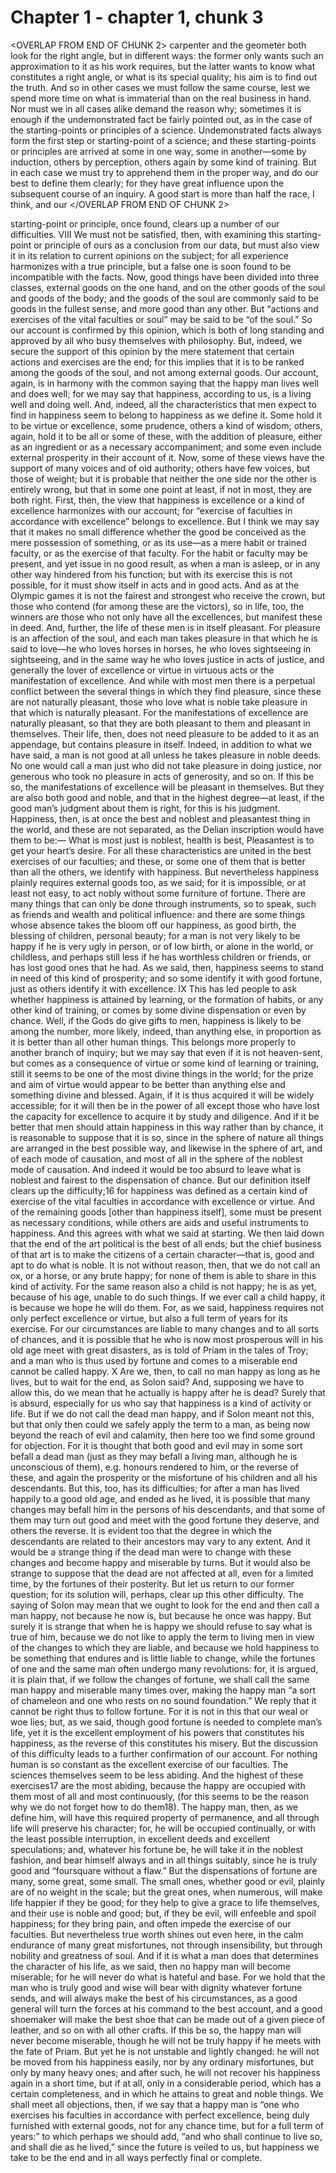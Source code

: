 # Chapter 1 - chapter 1, chunk 3

<OVERLAP FROM END OF CHUNK 2>
carpenter and the geometer both look for the right angle, but in different ways: the former only wants such an approximation to it as his work requires, but the latter wants to know what constitutes a right angle, or what is its special quality; his aim is to find out the truth. And so in other cases we must follow the same course, lest we spend more time on what is immaterial than on the real business in hand. Nor must we in all cases alike demand the reason why; sometimes it is enough if the undemonstrated fact be fairly pointed out, as in the case of the starting-points or principles of a science. Undemonstrated facts always form the first step or starting-point of a science; and these starting-points or principles are arrived at some in one way, some in another⁠—some by induction, others by perception, others again by some kind of training. But in each case we must try to apprehend them in the proper way, and do our best to define them clearly; for they have great influence upon the subsequent course of an inquiry. A good start is more than half the race, I think, and our
</OVERLAP FROM END OF CHUNK 2>

starting-point or principle, once found, clears up a number of our difficulties. VIII We must not be satisfied, then, with examining this starting-point or principle of ours as a conclusion from our data, but must also view it in its relation to current opinions on the subject; for all experience harmonizes with a true principle, but a false one is soon found to be incompatible with the facts. Now, good things have been divided into three classes, external goods on the one hand, and on the other goods of the soul and goods of the body; and the goods of the soul are commonly said to be goods in the fullest sense, and more good than any other. But “actions and exercises of the vital faculties or soul” may be said to be “of the soul.” So our account is confirmed by this opinion, which is both of long standing and approved by all who busy themselves with philosophy. But, indeed, we secure the support of this opinion by the mere statement that certain actions and exercises are the end; for this implies that it is to be ranked among the goods of the soul, and not among external goods. Our account, again, is in harmony with the common saying that the happy man lives well and does well; for we may say that happiness, according to us, is a living well and doing well. And, indeed, all the characteristics that men expect to find in happiness seem to belong to happiness as we define it. Some hold it to be virtue or excellence, some prudence, others a kind of wisdom; others, again, hold it to be all or some of these, with the addition of pleasure, either as an ingredient or as a necessary accompaniment; and some even include external prosperity in their account of it. Now, some of these views have the support of many voices and of old authority; others have few voices, but those of weight; but it is probable that neither the one side nor the other is entirely wrong, but that in some one point at least, if not in most, they are both right. First, then, the view that happiness is excellence or a kind of excellence harmonizes with our account; for “exercise of faculties in accordance with excellence” belongs to excellence. But I think we may say that it makes no small difference whether the good be conceived as the mere possession of something, or as its use⁠—as a mere habit or trained faculty, or as the exercise of that faculty. For the habit or faculty may be present, and yet issue in no good result, as when a man is asleep, or in any other way hindered from his function; but with its exercise this is not possible, for it must show itself in acts and in good acts. And as at the Olympic games it is not the fairest and strongest who receive the crown, but those who contend (for among these are the victors), so in life, too, the winners are those who not only have all the excellences, but manifest these in deed. And, further, the life of these men is in itself pleasant. For pleasure is an affection of the soul, and each man takes pleasure in that which he is said to love⁠—he who loves horses in horses, he who loves sightseeing in sightseeing, and in the same way he who loves justice in acts of justice, and generally the lover of excellence or virtue in virtuous acts or the manifestation of excellence. And while with most men there is a perpetual conflict between the several things in which they find pleasure, since these are not naturally pleasant, those who love what is noble take pleasure in that which is naturally pleasant. For the manifestations of excellence are naturally pleasant, so that they are both pleasant to them and pleasant in themselves. Their life, then, does not need pleasure to be added to it as an appendage, but contains pleasure in itself. Indeed, in addition to what we have said, a man is not good at all unless he takes pleasure in noble deeds. No one would call a man just who did not take pleasure in doing justice, nor generous who took no pleasure in acts of generosity, and so on. If this be so, the manifestations of excellence will be pleasant in themselves. But they are also both good and noble, and that in the highest degree⁠—at least, if the good man’s judgment about them is right, for this is his judgment. Happiness, then, is at once the best and noblest and pleasantest thing in the world, and these are not separated, as the Delian inscription would have them to be:⁠— What is most just is noblest, health is best, Pleasantest is to get your heart’s desire. For all these characteristics are united in the best exercises of our faculties; and these, or some one of them that is better than all the others, we identify with happiness. But nevertheless happiness plainly requires external goods too, as we said; for it is impossible, or at least not easy, to act nobly without some furniture of fortune. There are many things that can only be done through instruments, so to speak, such as friends and wealth and political influence: and there are some things whose absence takes the bloom off our happiness, as good birth, the blessing of children, personal beauty; for a man is not very likely to be happy if he is very ugly in person, or of low birth, or alone in the world, or childless, and perhaps still less if he has worthless children or friends, or has lost good ones that he had. As we said, then, happiness seems to stand in need of this kind of prosperity; and so some identify it with good fortune, just as others identify it with excellence. IX This has led people to ask whether happiness is attained by learning, or the formation of habits, or any other kind of training, or comes by some divine dispensation or even by chance. Well, if the Gods do give gifts to men, happiness is likely to be among the number, more likely, indeed, than anything else, in proportion as it is better than all other human things. This belongs more properly to another branch of inquiry; but we may say that even if it is not heaven-sent, but comes as a consequence of virtue or some kind of learning or training, still it seems to be one of the most divine things in the world; for the prize and aim of virtue would appear to be better than anything else and something divine and blessed. Again, if it is thus acquired it will be widely accessible; for it will then be in the power of all except those who have lost the capacity for excellence to acquire it by study and diligence. And if it be better that men should attain happiness in this way rather than by chance, it is reasonable to suppose that it is so, since in the sphere of nature all things are arranged in the best possible way, and likewise in the sphere of art, and of each mode of causation, and most of all in the sphere of the noblest mode of causation. And indeed it would be too absurd to leave what is noblest and fairest to the dispensation of chance. But our definition itself clears up the difficulty;16 for happiness was defined as a certain kind of exercise of the vital faculties in accordance with excellence or virtue. And of the remaining goods [other than happiness itself], some must be present as necessary conditions, while others are aids and useful instruments to happiness. And this agrees with what we said at starting. We then laid down that the end of the art political is the best of all ends; but the chief business of that art is to make the citizens of a certain character⁠—that is, good and apt to do what is noble. It is not without reason, then, that we do not call an ox, or a horse, or any brute happy; for none of them is able to share in this kind of activity. For the same reason also a child is not happy; he is as yet, because of his age, unable to do such things. If we ever call a child happy, it is because we hope he will do them. For, as we said, happiness requires not only perfect excellence or virtue, but also a full term of years for its exercise. For our circumstances are liable to many changes and to all sorts of chances, and it is possible that he who is now most prosperous will in his old age meet with great disasters, as is told of Priam in the tales of Troy; and a man who is thus used by fortune and comes to a miserable end cannot be called happy. X Are we, then, to call no man happy as long as he lives, but to wait for the end, as Solon said? And, supposing we have to allow this, do we mean that he actually is happy after he is dead? Surely that is absurd, especially for us who say that happiness is a kind of activity or life. But if we do not call the dead man happy, and if Solon meant not this, but that only then could we safely apply the term to a man, as being now beyond the reach of evil and calamity, then here too we find some ground for objection. For it is thought that both good and evil may in some sort befall a dead man (just as they may befall a living man, although he is unconscious of them), e.g. honours rendered to him, or the reverse of these, and again the prosperity or the misfortune of his children and all his descendants. But this, too, has its difficulties; for after a man has lived happily to a good old age, and ended as he lived, it is possible that many changes may befall him in the persons of his descendants, and that some of them may turn out good and meet with the good fortune they deserve, and others the reverse. It is evident too that the degree in which the descendants are related to their ancestors may vary to any extent. And it would be a strange thing if the dead man were to change with these changes and become happy and miserable by turns. But it would also be strange to suppose that the dead are not affected at all, even for a limited time, by the fortunes of their posterity. But let us return to our former question; for its solution will, perhaps, clear up this other difficulty. The saying of Solon may mean that we ought to look for the end and then call a man happy, not because he now is, but because he once was happy. But surely it is strange that when he is happy we should refuse to say what is true of him, because we do not like to apply the term to living men in view of the changes to which they are liable, and because we hold happiness to be something that endures and is little liable to change, while the fortunes of one and the same man often undergo many revolutions: for, it is argued, it is plain that, if we follow the changes of fortune, we shall call the same man happy and miserable many times over, making the happy man “a sort of chameleon and one who rests on no sound foundation.” We reply that it cannot be right thus to follow fortune. For it is not in this that our weal or woe lies; but, as we said, though good fortune is needed to complete man’s life, yet it is the excellent employment of his powers that constitutes his happiness, as the reverse of this constitutes his misery. But the discussion of this difficulty leads to a further confirmation of our account. For nothing human is so constant as the excellent exercise of our faculties. The sciences themselves seem to be less abiding. And the highest of these exercises17 are the most abiding, because the happy are occupied with them most of all and most continuously, (for this seems to be the reason why we do not forget how to do them18). The happy man, then, as we define him, will have this required property of permanence, and all through life will preserve his character; for, he will be occupied continually, or with the least possible interruption, in excellent deeds and excellent speculations; and, whatever his fortune be, he will take it in the noblest fashion, and bear himself always and in all things suitably, since he is truly good and “foursquare without a flaw.” But the dispensations of fortune are many, some great, some small. The small ones, whether good or evil, plainly are of no weight in the scale; but the great ones, when numerous, will make life happier if they be good; for they help to give a grace to life themselves, and their use is noble and good; but, if they be evil, will enfeeble and spoil happiness; for they bring pain, and often impede the exercise of our faculties. But nevertheless true worth shines out even here, in the calm endurance of many great misfortunes, not through insensibility, but through nobility and greatness of soul. And if it is what a man does that determines the character of his life, as we said, then no happy man will become miserable; for he will never do what is hateful and base. For we hold that the man who is truly good and wise will bear with dignity whatever fortune sends, and will always make the best of his circumstances, as a good general will turn the forces at his command to the best account, and a good shoemaker will make the best shoe that can be made out of a given piece of leather, and so on with all other crafts. If this be so, the happy man will never become miserable, though he will not be truly happy if he meets with the fate of Priam. But yet he is not unstable and lightly changed: he will not be moved from his happiness easily, nor by any ordinary misfortunes, but only by many heavy ones; and after such, he will not recover his happiness again in a short time, but if at all, only in a considerable period, which has a certain completeness, and in which he attains to great and noble things. We shall meet all objections, then, if we say that a happy man is “one who exercises his faculties in accordance with perfect excellence, being duly furnished with external goods, not for any chance time, but for a full term of years:” to which perhaps we should add, “and who shall continue to live so, and shall die as he lived,” since the future is veiled to us, but happiness we take to be the end and in all ways perfectly final or complete.